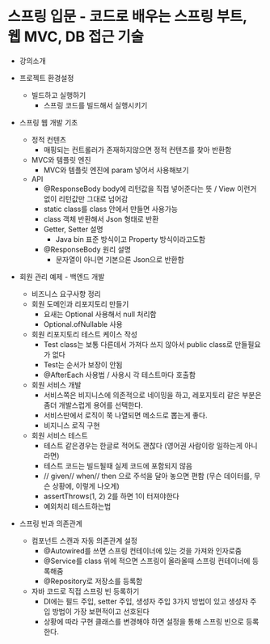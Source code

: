 # 스프링 입문 - 코드로 배우는 스프링 부트, 웹 MVC, DB 접근 기술
- 강의소개

- 프로젝트 환경설정
  - 빌드하고 실행하기
    - 스프링 코드를 빌드해서 실행시키기

- 스프링 웹 개발 기초
  - 정적 컨텐츠
    - 매핑되는 컨트롤러가 존재하지않으면 정적 컨텐츠를 찾아 반환함
  - MVC와 템플릿 엔진
    - MVC와 템플릿 엔진에 param 넣어서 사용해보기
  - API
    - @ResponseBody body에 리턴값을 직접 넣어준다는 뜻 / View 이런거 없이 리턴값만 그대로 넘어감
    - static class를 class 안에서 만들면 사용가능
    - class 객체 반환해서 Json 형태로 반환
    - Getter, Setter 설명
      - Java bin 표준 방식이고 Property 방식이라고도함
    - @ResponseBody 원리 설명
      - 문자열이 아니면 기본으론 Json으로 반환함

- 회원 관리 예제 - 백엔드 개발
  - 비즈니스 요구사항 정리
  - 회원 도메인과 리포지토리 만들기
    - 요새는 Optional 사용해서 null 처리함
    - Optional.ofNullable 사용
  - 회원 리포지토리 테스트 케이스 작성
    - Test class는 보통 다른데서 가져다 쓰지 않아서 public class로 만들필요가 없다
    - Test는 순서가 보장이 안됨
    - @AfterEach 사용법 / 사용시 각 테스트마다 호출함
  - 회원 서비스 개발
    - 서비스쪽은 비지니스에 의존적으로 네이밍을 하고, 레포지토리 같은 부분은 좀더 개발스럽게 용어를 선택한다.
    - 서비스딴에서 로직이 쭉 나열되면 메소드로 뽑는게 좋다.
    - 비지니스 로직 구현
  - 회원 서비스 테스트
    - 테스트 같은경우는 한글로 적어도 괜찮다 (영어권 사람이랑 일하는게 아니라면)
    - 테스트 코드는 빌드될때 실제 코드에 포함되지 않음
    - // given// when// then 으로 주석을 달아 놓으면 편함 (무슨 데이터를, 무슨 상황에, 이렇게 나오게)
    - assertThrows(1, 2) 2를 하면 1이 터져야한다
    - 예외처리 테스트하는법

- 스프링 빈과 의존관계
  - 컴포넌트 스캔과 자동 의존관계 설정
    - @Autowired를 쓰면 스프링 컨테이너에 있는 것을 가져와 인자로줌
    - @Service를 class 위에 적으면 스프링이 올라올때 스프링 컨테이너에 등록해줌
    - @Repository로 저장소를 등록함
  - 자바 코드로 직접 스프링 빈 등록하기
    - DI에는 필드 주입, setter 주입, 생성자 주입 3가지 방법이 있고 생성자 주입 방법이 가장 보편적이고 선호된다
    - 상황에 따라 구현 클래스를 변경해야 하면 설정을 통해 스프링 빈으로 등록한다.